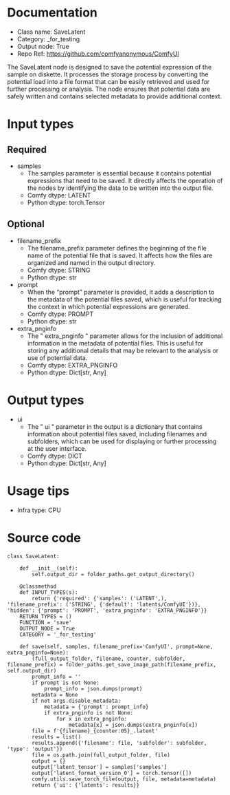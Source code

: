 # Documentation
- Class name: SaveLatent
- Category: _for_testing
- Output node: True
- Repo Ref: https://github.com/comfyanonymous/ComfyUI

The SaveLatent node is designed to save the potential expression of the sample on diskette. It processes the storage process by converting the potential load into a file format that can be easily retrieved and used for further processing or analysis. The node ensures that potential data are safely written and contains selected metadata to provide additional context.

# Input types
## Required
- samples
    - The samples parameter is essential because it contains potential expressions that need to be saved. It directly affects the operation of the nodes by identifying the data to be written into the output file.
    - Comfy dtype: LATENT
    - Python dtype: torch.Tensor
## Optional
- filename_prefix
    - The filename_prefix parameter defines the beginning of the file name of the potential file that is saved. It affects how the files are organized and named in the output directory.
    - Comfy dtype: STRING
    - Python dtype: str
- prompt
    - When the “prompt” parameter is provided, it adds a description to the metadata of the potential files saved, which is useful for tracking the context in which potential expressions are generated.
    - Comfy dtype: PROMPT
    - Python dtype: str
- extra_pnginfo
    - The " extra_pnginfo " parameter allows for the inclusion of additional information in the metadata of potential files. This is useful for storing any additional details that may be relevant to the analysis or use of potential data.
    - Comfy dtype: EXTRA_PNGINFO
    - Python dtype: Dict[str, Any]

# Output types
- ui
    - The " ui " parameter in the output is a dictionary that contains information about potential files saved, including filenames and subfolders, which can be used for displaying or further processing at the user interface.
    - Comfy dtype: DICT
    - Python dtype: Dict[str, Any]

# Usage tips
- Infra type: CPU

# Source code
```
class SaveLatent:

    def __init__(self):
        self.output_dir = folder_paths.get_output_directory()

    @classmethod
    def INPUT_TYPES(s):
        return {'required': {'samples': ('LATENT',), 'filename_prefix': ('STRING', {'default': 'latents/ComfyUI'})}, 'hidden': {'prompt': 'PROMPT', 'extra_pnginfo': 'EXTRA_PNGINFO'}}
    RETURN_TYPES = ()
    FUNCTION = 'save'
    OUTPUT_NODE = True
    CATEGORY = '_for_testing'

    def save(self, samples, filename_prefix='ComfyUI', prompt=None, extra_pnginfo=None):
        (full_output_folder, filename, counter, subfolder, filename_prefix) = folder_paths.get_save_image_path(filename_prefix, self.output_dir)
        prompt_info = ''
        if prompt is not None:
            prompt_info = json.dumps(prompt)
        metadata = None
        if not args.disable_metadata:
            metadata = {'prompt': prompt_info}
            if extra_pnginfo is not None:
                for x in extra_pnginfo:
                    metadata[x] = json.dumps(extra_pnginfo[x])
        file = f'{filename}_{counter:05}_.latent'
        results = list()
        results.append({'filename': file, 'subfolder': subfolder, 'type': 'output'})
        file = os.path.join(full_output_folder, file)
        output = {}
        output['latent_tensor'] = samples['samples']
        output['latent_format_version_0'] = torch.tensor([])
        comfy.utils.save_torch_file(output, file, metadata=metadata)
        return {'ui': {'latents': results}}
```